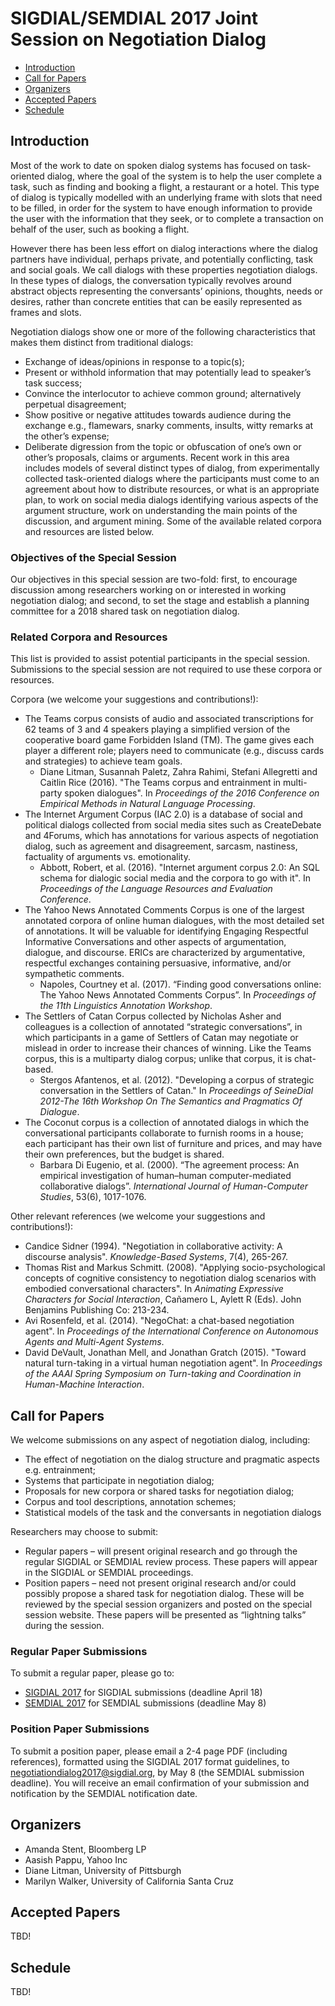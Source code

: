 # SIGDIAL/SEMDIAL 2017 Joint Session on Negotiation Dialog

- [Introduction](https://ajstent.github.io/negotiationdialog2017/index.html#introduction)
- [Call for Papers](https://ajstent.github.io/negotiationdialog2017/index.html#call-for-papers)
- [Organizers](https://ajstent.github.io/negotiationdialog2017/index.html#organizers)
- [Accepted Papers](https://ajstent.github.io/negotiationdialog2017/index.html#accepted-papers)
- [Schedule](https://ajstent.github.io/negotiationdialog2017/index.html#schedule)

## Introduction

Most of the work  to date on spoken dialog systems has focused on task-oriented dialog, where the goal of the system is to help the user complete a task, such as finding and booking a flight, a restaurant or a hotel. This type of dialog is typically modelled with an underlying frame with slots that need to be filled, in order for the system to have enough information to provide the user with the information that they seek, or to complete a transaction on behalf of the user, such as booking a flight. 

However there has been less effort on dialog interactions where the dialog partners have individual, perhaps private, and potentially conflicting, task and social goals. We call dialogs with  these properties negotiation dialogs. In these types of dialogs, the conversation typically revolves around abstract objects representing the conversants’ opinions, thoughts, needs or desires, rather than concrete entities that can be easily represented as frames and slots. 

Negotiation dialogs show one or more of the following characteristics that makes them distinct from traditional dialogs:
- Exchange of ideas/opinions in response to a topic(s);
- Present or withhold information that may potentially lead to speaker’s task success;
- Convince the interlocutor to achieve common ground; alternatively perpetual disagreement;
- Show positive or negative attitudes towards audience during the exchange e.g., flamewars, snarky comments, insults, witty remarks at the other’s expense;
- Deliberate digression from the topic or obfuscation of one’s own or other’s proposals, claims or arguments. 
Recent work in this area includes models of several distinct  types of dialog, from experimentally collected task-oriented dialogs where the participants must come to an agreement about how to distribute resources, or what is an appropriate plan, to work on social media dialogs identifying various aspects of the argument structure, work on understanding the main points of the discussion, and argument mining. Some of the available related corpora and resources are listed below.

### Objectives of the Special Session

Our objectives in this special session are two-fold: first, to encourage discussion among researchers working on or interested in working negotiation dialog; and second, to set the stage and establish a planning committee for a 2018 shared task on negotiation dialog.

### Related Corpora and Resources

This list is provided to assist potential participants in the special session. Submissions to the special session are not required to use these corpora or resources.

Corpora (we welcome your suggestions and contributions!):
- The Teams corpus consists of audio and associated transcriptions for 62 teams of 3 and 4 speakers playing a simplified version of the cooperative board game Forbidden Island (TM). The game gives each player a different role; players need to communicate (e.g., discuss cards and strategies) to achieve team goals.
  - Diane Litman, Susannah Paletz, Zahra Rahimi, Stefani Allegretti and Caitlin Rice (2016). "The Teams corpus and entrainment in multi-party spoken dialogues". In *Proceedings of the 2016 Conference on Empirical Methods in Natural Language Processing*.
- The Internet Argument Corpus (IAC 2.0) is a database of social and political dialogs collected from social media sites such as CreateDebate and 4Forums, which has annotations for various aspects of negotiation dialog, such as agreement and disagreement, sarcasm, nastiness, factuality of arguments vs. emotionality.
  - Abbott, Robert, et al. (2016). "Internet argument corpus 2.0: An SQL schema for dialogic social media and the corpora to go with it". In *Proceedings of the Language Resources and Evaluation Conference*.
- The Yahoo News Annotated Comments Corpus is one of the largest annotated corpora of online human dialogues, with the most detailed set of annotations. It will be valuable for identifying Engaging Respectful Informative Conversations and other aspects of argumentation, dialogue, and discourse. ERICs are characterized by argumentative, respectful exchanges containing persuasive, informative, and/or sympathetic comments.
  - Napoles, Courtney et al. (2017). “Finding good conversations online: The Yahoo News Annotated Comments Corpus”. In *Proceedings of the 11th Linguistics Annotation Workshop*.
- The Settlers of Catan Corpus collected by Nicholas Asher and colleagues is a collection of annotated “strategic conversations”, in which participants in a game of Settlers of Catan may negotiate or mislead in order to increase their chances of winning. Like the Teams corpus, this is a multiparty dialog corpus; unlike that corpus, it is chat-based.
  - Stergos Afantenos, et al. (2012). "Developing a corpus of strategic conversation in the Settlers of Catan." In *Proceedings of SeineDial 2012-The 16th Workshop On The Semantics and Pragmatics Of Dialogue*.
- The Coconut corpus is a collection of annotated dialogs in which the conversational participants collaborate to furnish rooms in a house; each participant has their own list of furniture and prices, and may have their own preferences, but the budget is shared. 
  - Barbara Di Eugenio, et al. (2000). “The agreement process: An empirical investigation of human–human computer-mediated collaborative dialogs”. *International Journal of Human-Computer Studies*, 53(6), 1017-1076.

Other relevant references (we welcome your suggestions and contributions!):
- Candice Sidner (1994). "Negotiation in collaborative activity: A discourse analysis". *Knowledge-Based Systems*, 7(4), 265-267.
- Thomas Rist and Markus Schmitt. (2008). "Applying socio-psychological concepts of cognitive consistency to negotiation dialog scenarios with embodied conversational characters". In *Animating Expressive Characters for Social Interaction*, Cañamero L, Aylett R (Eds). John Benjamins Publishing Co: 213-234.
- Avi Rosenfeld, et al. (2014). "NegoChat: a chat-based negotiation agent". In *Proceedings of the International Conference on Autonomous Agents and Multi-Agent Systems*.
- David DeVault, Jonathan Mell, and Jonathan Gratch (2015). "Toward natural turn-taking in a virtual human negotiation agent". In *Proceedings of the AAAI Spring Symposium on Turn-taking and Coordination in Human-Machine Interaction*. 

## Call for Papers

We welcome submissions on any aspect of  negotiation dialog, including:
- The effect of negotiation on the dialog structure and pragmatic aspects e.g. entrainment;
- Systems that participate in negotiation dialog;
- Proposals for new corpora or shared tasks for negotiation dialog;
- Corpus and tool descriptions, annotation schemes;
- Statistical models of the task and the conversants in negotiation dialogs 

Researchers may choose to submit:
- Regular papers – will present original research and go through the regular SIGDIAL or SEMDIAL review process. These papers will appear in the SIGDIAL or SEMDIAL proceedings.
- Position papers – need not present original research and/or could possibly propose a shared task for negotiation dialog. These will be reviewed by the special session organizers and posted on the special session website. These papers will be presented as “lightning talks” during the session.

### Regular Paper Submissions

To submit a regular paper, please go to:
- [SIGDIAL 2017](http://www.sigdial.org/workshops/conference18/) for SIGDIAL submissions (deadline April 18)
- [SEMDIAL 2017](http://www.saardial.uni-saarland.de/?page_id=2) for SEMDIAL submissions (deadline May 8)

### Position Paper Submissions

To submit a position paper, please email a 2-4 page PDF (including references), formatted using the SIGDIAL 2017 format guidelines, to negotiationdialog2017@sigdial.org, by May 8 (the SEMDIAL submission deadline). You will receive an email confirmation of your submission and notification by the SEMDIAL notification date.


## Organizers

- Amanda Stent, Bloomberg LP
- Aasish Pappu, Yahoo Inc
- Diane Litman, University of Pittsburgh
- Marilyn Walker, University of California Santa Cruz

## Accepted Papers

TBD!

## Schedule

TBD!
